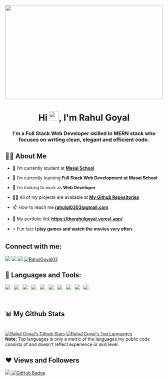 <a href="#"><img width="100%" height="300px" src="https://camo.githubusercontent.com/fa73289736064aba480d0708da37d7aa183a8c3e2bcc2f58c54285a3bbbeecc1/68747470733a2f2f7777772e61616c7068612e6e65742f77702d636f6e74656e742f75706c6f6164732f323032302f31322f66756c6c2d737461636b2d646576656c6f706d656e742e676966"/></a>

<h1 align="center">Hi <img src="https://raw.githubusercontent.com/MartinHeinz/MartinHeinz/master/wave.gif" width="30px">, I'm Rahul Goyal</h1>
<h3 align="center">I'm a Full Stack Web Developer skilled in MERN stack who focuses on writing clean, elegant and efficient code.</h3>


## 🙋‍♂️ About Me

- 🔭 I’m currently student at **[Masai School](https://www.masaischool.com/)**

- 🌱 I’m currently learning **Full Stack Web Development at Masai School**

- 👯 I’m looking to work as **Web Developer**

- 👨‍💻 All of my projects are available at **[My Github Repositories](https://github.com/RahulGoyal03?tab=repositories)**

- 📫 How to reach me **rahulgl0303@gmail.com**

- 🤝 My portfolio link **https://therahulgoyal.vercel.app/**

- ⚡ Fun fact **I play games and watch the movies very often.**

## Connect with me:
<p align="left">

<a href = "https://www.linkedin.com/in/therahulgoyal/"><img src="https://img.icons8.com/fluent/48/000000/linkedin.png"/></a>
<a href = "https://mobile.twitter.com/rahulgoyal0303"><img src="https://img.icons8.com/fluent/48/000000/twitter.png"/></a>
<a href = "https://www.instagram.com/rahulgoyal_0303/"><img src="https://img.icons8.com/fluent/48/000000/instagram-new.png"/></a>
<a title="rahulgl0303@gmail.com" href="mailto:rahulgl0303@gmail.com" target="blank"><img src="https://img.icons8.com/fluent/48/000000/gmail-new.png" alt="RahulGoyal03" /></a>    
</p>

## 🚀 Languages and Tools:

<p align="left">  
     <img src="https://img.shields.io/badge/JavaScript-F7DF1E?style=for-the-badge&logo=javascript&logoColor=black" />&nbsp;&nbsp;
    <img src="https://img.shields.io/badge/ReactJS-20232A?style=for-the-badge&logo=react&logoColor=61DAFB" />&nbsp;&nbsp;
    <img src="https://img.shields.io/badge/Redux-000000?style=for-the-badge&logo=nextdotjs&logoColor=white" />&nbsp;&nbsp;
    <img src="https://img.shields.io/badge/Node.js-339933?style=for-the-badge&logo=nodedotjs&logoColor=white" />&nbsp;&nbsp;
    <img src="https://img.shields.io/badge/Express.js-000000?style=for-the-badge&logo=express&logoColor=white" />&nbsp;&nbsp;
    <img src="https://img.shields.io/badge/MongoDB-4EA94B?style=for-the-badge&logo=mongodb&logoColor=white" />&nbsp;&nbsp;
    <!-- <img src="https://img.shields.io/badge/next.js-000000?style=for-the-badge&logo=nextdotjs&logoColor=white" />&nbsp;&nbsp; -->
    <img src="https://img.shields.io/badge/HTML5%20-%23e34f26.svg?&style=for-the-badge&logo=html5&logoColor=white" />&nbsp;&nbsp;
    <img src="https://img.shields.io/badge/TypeScript-007ACC?style=for-the-badge&logo=typescript&logoColor=white" />&nbsp;&nbsp;
    <img src="https://img.shields.io/badge/CSS3-1572B6?&style=for-the-badge&logo=css3&logoColor=white" />&nbsp;&nbsp;
    <!-- <img src="https://img.shields.io/badge/Redis-%23DD0031.svg?&style=for-the-badge&logo=redis&logoColor=white" />&nbsp;&nbsp; -->
    <img src="https://img.shields.io/badge/npm-CB3837?style=for-the-badge&logo=npm&logoColor=white" />&nbsp;&nbsp;
</p>

<!-- [![React Badge](https://img.shields.io/badge/-React-61DBFB?style=for-the-badge&labelColor=black&logo=react&logoColor=61DBFB)](#)  [![Javascript Badge](https://img.shields.io/badge/-Javascript-F0DB4F?style=for-the-badge&labelColor=black&logo=javascript&logoColor=F0DB4F)](#) [![Typescript Badge](https://img.shields.io/badge/-Typescript-007acc?style=for-the-badge&labelColor=black&logo=typescript&logoColor=007acc)](#) [![Nodejs Badge](https://img.shields.io/badge/-Nodejs-3C873A?style=for-the-badge&labelColor=black&logo=node.js&logoColor=3C873A)](#) [![GraphQL Badge](https://img.shields.io/badge/-GraphQl-e535ab?style=for-the-badge&labelColor=black&logo=node.js&logoColor=e535ab)](#) -->
<br/>

<!-- <p align="center">
    <a href="https://github.com/RahulGoyal03/github-readme-streak-stats">
        <img title="🔥 Get streak stats for your profile at git.io/streak-stats" alt="Subham Raoniar's streak" src="https://github-readme-streak-stats.herokuapp.com/?user=RahulGoyal03&theme=black-ice&hide_border=true&stroke=0000&background=060A0CD0"/>
    </a>
</p> -->

## 📊 My Github Stats

  <br/>
    <a href="https://github.com/RahulGoyal03/github-readme-stats"><img alt="Rahul Goyal's Github Stats" src="https://github-readme-stats.vercel.app/api?username=RahulGoyal03&show_icons=true&count_private=true&theme=react&hide_border=true&bg_color=0D1117" /></a>
  <a href="https://github.com/RahulGoyal03/github-readme-stats"><img alt="Rahul Goyal's Top Languages" src="https://github-readme-stats.vercel.app/api/top-langs/?username=RahulGoyal03&langs_count=8&count_private=true&layout=compact&theme=react&hide_border=true&bg_color=0D1117" /></a>
  <br/>
  <b>Note:</b> Top languages is only a metric of the languages my public code consists of and doesn't reflect experience or skill level.


<br/>
<!-- <br/> -->

<!-- <a href="https://github.com/RahulGoyal03/github-readme-activity-graph"><img alt="Rahul Goyal's Activity Graph" src="https://activity-graph.herokuapp.com/graph?username=RahulGoyal03&bg_color=0D1117&color=5BCDEC&line=5BCDEC&point=FFFFFF&hide_border=true" /></a> -->
<!-- <br/> -->





## ❤ Views and Followers
<a href="https://github.com/RahulGoyal03/github-profile-views-counter">
    <img src="https://komarev.com/ghpvc/?username=RahulGoyal03">
</a>
<a href="https://github.com/RahulGoyal03?tab=followers"><img src="https://img.shields.io/github/followers/RahulGoyal03?label=Followers&style=social" alt="GitHub Badge"></a>
